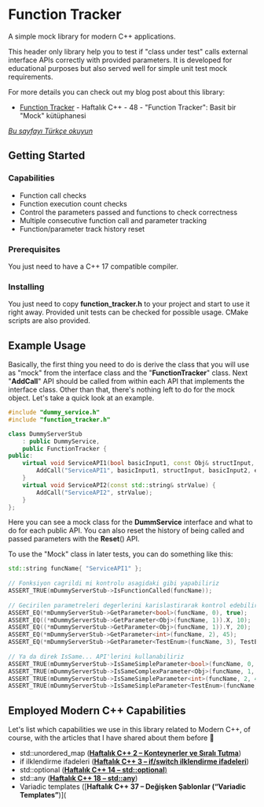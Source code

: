 # Function Tracker
A simple mock library for modern C++ applications.

This header only library help you to test if "class under test" calls external interface APIs correctly with provided parameters.
It is developed for educational purposes but also served well for simple unit test mock requirements.

For more details you can check out my blog post about this library:
* [Function Tracker](https://www.yazilimperver.com/?p=2512&preview=true) - Haftalık C++ - 48 - "Function Tracker": Basit bir "Mock" kütüphanesi

*[Bu sayfayı Türkçe okuyun](https://github.com/yazilimperver/FunctionTracker/blob/main/README.md)*

## Getting Started

### Capabilities

- Function call checks
- Function execution count checks
- Control the parameters passed and functions to check correctness
- Multiple consecutive function call and parameter tracking
- Function/parameter track history reset

### Prerequisites

You just need to have a C++ 17 compatible compiler.

### Installing

You just need to copy **function_tracker.h** to your project and start to use it right away. 
Provided unit tests can be checked for possible usage. CMake scripts are also provided.

## Example Usage

Basically, the first thing you need to do is derive the class that you will use as "mock" from the interface class and the "**FunctionTracker**" class. Next "**AddCall**" API should be called from within each API that implements the interface class. Other than that, there's nothing left to do for the mock object. Let's take a quick look at an example.

```c++
#include "dummy_service.h"
#include "function_tracker.h"

class DummyServerStub
	: public DummyService,
	public FunctionTracker {
public:
	virtual void ServiceAPI1(bool basicInput1, const Obj& structInput, int32_t basicInput2, TestEnum enumInput) {
		AddCall("ServiceAPI1", basicInput1, structInput, basicInput2, enumInput);
	}
	virtual void ServiceAPI2(const std::string& strValue) {
		AddCall("ServiceAPI2", strValue);
	}
};
```

Here you can see a mock class for the **DummService** interface and what to do for each public API. You can also reset the history of being called and passed parameters with the **Reset**() API.

To use the "Mock" class in later tests, you can do something like this:

```c++
std::string funcName{ "ServiceAPI1" };
 
// Fonksiyon cagrildi mi kontrolu asagidaki gibi yapabiliriz
ASSERT_TRUE(mDummyServerStub->IsFunctionCalled(funcName));
 
// Gecirilen parametreleri degerlerini karislastirarak kontrol edebiliriz
ASSERT_EQ(*mDummyServerStub->GetParameter<bool>(funcName, 0), true);
ASSERT_EQ((*mDummyServerStub->GetParameter<Obj>(funcName, 1)).X, 10);
ASSERT_EQ((*mDummyServerStub->GetParameter<Obj>(funcName, 1)).Y, 20);
ASSERT_EQ(*mDummyServerStub->GetParameter<int>(funcName, 2), 45);
ASSERT_EQ(*mDummyServerStub->GetParameter<TestEnum>(funcName, 3), TestEnum::ENUM_LITERAL_2);
 
// Ya da direk IsSame... API'lerini kullanabiliriz
ASSERT_TRUE(mDummyServerStub->IsSameSimpleParameter<bool>(funcName, 0, true));
ASSERT_TRUE(mDummyServerStub->IsSameComplexParameter<Obj>(funcName, 1, Obj{10, 20}));
ASSERT_TRUE(mDummyServerStub->IsSameSimpleParameter<int>(funcName, 2, 45));
ASSERT_TRUE(mDummyServerStub->IsSameSimpleParameter<TestEnum>(funcName, 3, TestEnum::ENUM_L
```

## Employed Modern C++ Capabilities

Let's list which capabilities we use in this library related to Modern C++, of course, with the articles that I have shared about them before 🙂

- std::unordered_map (**[Haftalık C++ 2 – Konteynerler ve Sıralı Tutma](https://www.yazilimperver.com/index.php/2018/10/25/haftalik-c-2-konteynerler-ve-sirali-tutma/)**)
- if ilklendirme ifadeleri ([**Haftalık C++ 3 – if/switch ilklendirme ifadeleri**](https://www.yazilimperver.com/index.php/2018/10/31/english-weekly-c-3-if-switch-init-statements/))
- std::optional ([**Haftalık C++ 14 – std::optional**)](https://www.yazilimperver.com/index.php/2019/04/15/haftalik-c-14-stdoptional/)
- std::any (**[Haftalık C++ 18 – std::any](https://www.yazilimperver.com/index.php/2019/08/14/haftalik-c-18-stdany/)**)
- Variadic templates ([**Haftalık C++ 37 – Değişken Şablonlar (“Variadic Templates”**)](
